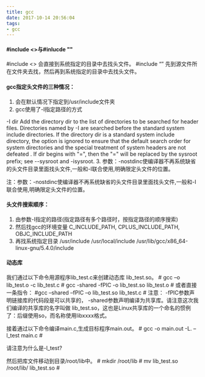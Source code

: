 ```yaml
---
title: gcc
date: 2017-10-14 20:56:04
tags:
- gcc
---
```

#### \#include <>与\#inlucde ""
\#include <> 会直接到系统指定的目录中去找头文件。
\#include “” 先到源文件所在文件夹去找，然后再到系统指定的目录中去找头文件。
#### gcc指定头文件的三种情况：
1. 会在默认情况下指定到/usr/include文件夹
2. gcc使用了-I指定路径的方式
<!-- more -->
-I dir
    Add the directory dir to the list of directories to be searched for
    header files.  Directories named by -I are searched before the
    standard system include directories.  If the directory dir is a
    standard system include directory, the option is ignored to ensure
    that the default search order for system directories and the
    special treatment of system headers are not defeated .  If dir
    begins with "=", then the "=" will be replaced by the sysroot
    prefix; see --sysroot and -isysroot.
3. 参数：-nostdinc使编译器不再系统缺省的头文件目录里面找头文件,一般和-I联合使用,明确限定头文件的位置。

注：参数：-nostdinc使编译器不再系统缺省的头文件目录里面找头文件,一般和-I联合使用,明确限定头文件的位置。
#### 头文件搜索顺序：
1. 由参数-I指定的路径(指定路径有多个路径时，按指定路径的顺序搜索)
2. 然后找gcc的环境变量 C_INCLUDE_PATH, CPLUS_INCLUDE_PATH, OBJC_INCLUDE_PATH
3. 再找系统指定目录
/usr/include
/usr/local/include
/usr/lib/gcc/x86_64-linux-gnu/5.4.0/include
#### 动态库
我们通过以下命令用源程序lib_test.c来创建动态库 lib_test.so。
\# gcc –o lib_test.o -c lib_test.c
\# gcc -shared -fPIC -o lib_test.so lib_test.o
\#
或者直接一条指令：
\#gcc –shared –fPIC –o lib_test.so lib_test.c
\#
注意：
-fPIC参数声明链接库的代码段是可以共享的，
-shared参数声明编译为共享库。请注意这次我们编译的共享库的名字叫做
lib_test.so，这也是Linux共享库的一个命名的惯例了：后缀使用so，而名称使用libxxxx格式。

接着通过以下命令编译main.c,生成目标程序main.out。
\# gcc -o main.out -L. –l_test main.c
\#

请注意为什么是-l_test?

然后把库文件移动到目录/root/lib中。
\# mkdir /root/lib
\# mv lib_test.so /root/lib/ lib_test.so
\#
